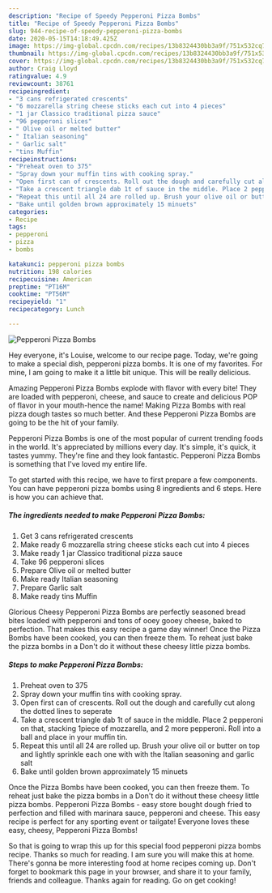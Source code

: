 ```yaml
---
description: "Recipe of Speedy Pepperoni Pizza Bombs"
title: "Recipe of Speedy Pepperoni Pizza Bombs"
slug: 944-recipe-of-speedy-pepperoni-pizza-bombs
date: 2020-05-15T14:18:49.425Z
image: https://img-global.cpcdn.com/recipes/13b8324430bb3a9f/751x532cq70/pepperoni-pizza-bombs-recipe-main-photo.jpg
thumbnail: https://img-global.cpcdn.com/recipes/13b8324430bb3a9f/751x532cq70/pepperoni-pizza-bombs-recipe-main-photo.jpg
cover: https://img-global.cpcdn.com/recipes/13b8324430bb3a9f/751x532cq70/pepperoni-pizza-bombs-recipe-main-photo.jpg
author: Craig Lloyd
ratingvalue: 4.9
reviewcount: 38761
recipeingredient:
- "3 cans refrigerated crescents"
- "6 mozzarella string cheese sticks each cut into 4 pieces"
- "1 jar Classico traditional pizza sauce"
- "96 pepperoni slices"
- " Olive oil or melted butter"
- " Italian seasoning"
- " Garlic salt"
- "tins Muffin"
recipeinstructions:
- "Preheat oven to 375"
- "Spray down your muffin tins with cooking spray."
- "Open first can of crescents. Roll out the dough and carefully cut along the dotted lines to seperate"
- "Take a crescent triangle dab 1t of sauce in the middle. Place 2 pepperoni on that, stacking 1piece of mozzarella, and 2 more pepperoni. Roll into a ball and place in your muffin tin."
- "Repeat this until all 24 are rolled up. Brush your olive oil or butter on top and lightly sprinkle each one with with the Italian seasoning and garlic salt"
- "Bake until golden brown approximately 15 minuets"
categories:
- Recipe
tags:
- pepperoni
- pizza
- bombs

katakunci: pepperoni pizza bombs 
nutrition: 198 calories
recipecuisine: American
preptime: "PT16M"
cooktime: "PT56M"
recipeyield: "1"
recipecategory: Lunch

---
```



![Pepperoni Pizza Bombs](https://img-global.cpcdn.com/recipes/13b8324430bb3a9f/751x532cq70/pepperoni-pizza-bombs-recipe-main-photo.jpg)

Hey everyone, it's Louise, welcome to our recipe page. Today, we're going to make a special dish, pepperoni pizza bombs. It is one of my favorites. For mine, I am going to make it a little bit unique. This will be really delicious.

Amazing Pepperoni Pizza Bombs explode with flavor with every bite! They are loaded with pepperoni, cheese, and sauce to create and delicious POP of flavor in your mouth-hence the name! Making Pizza Bombs with real pizza dough tastes so much better. And these Pepperoni Pizza Bombs are going to be the hit of your family.

Pepperoni Pizza Bombs is one of the most popular of current trending foods in the world. It's appreciated by millions every day. It's simple, it's quick, it tastes yummy. They're fine and they look fantastic. Pepperoni Pizza Bombs is something that I've loved my entire life.


To get started with this recipe, we have to first prepare a few components. You can have pepperoni pizza bombs using 8 ingredients and 6 steps. Here is how you can achieve that.

<!--inarticleads1-->

##### The ingredients needed to make Pepperoni Pizza Bombs:

1. Get 3 cans refrigerated crescents
1. Make ready 6 mozzarella string cheese sticks each cut into 4 pieces
1. Make ready 1 jar Classico traditional pizza sauce
1. Take 96 pepperoni slices
1. Prepare  Olive oil or melted butter
1. Make ready  Italian seasoning
1. Prepare  Garlic salt
1. Make ready tins Muffin


Glorious Cheesy Pepperoni Pizza Bombs are perfectly seasoned bread bites loaded with pepperoni and tons of ooey gooey cheese, baked to perfection. That makes this easy recipe a game day winner! Once the Pizza Bombs have been cooked, you can then freeze them. To reheat just bake the pizza bombs in a Don&#39;t do it without these cheesy little pizza bombs. 

<!--inarticleads2-->

##### Steps to make Pepperoni Pizza Bombs:

1. Preheat oven to 375
1. Spray down your muffin tins with cooking spray.
1. Open first can of crescents. Roll out the dough and carefully cut along the dotted lines to seperate
1. Take a crescent triangle dab 1t of sauce in the middle. Place 2 pepperoni on that, stacking 1piece of mozzarella, and 2 more pepperoni. Roll into a ball and place in your muffin tin.
1. Repeat this until all 24 are rolled up. Brush your olive oil or butter on top and lightly sprinkle each one with with the Italian seasoning and garlic salt
1. Bake until golden brown approximately 15 minuets


Once the Pizza Bombs have been cooked, you can then freeze them. To reheat just bake the pizza bombs in a Don&#39;t do it without these cheesy little pizza bombs. Pepperoni Pizza Bombs - easy store bought dough fried to perfection and filled with marinara sauce, pepperoni and cheese. This easy recipe is perfect for any sporting event or tailgate! Everyone loves these easy, cheesy, Pepperoni Pizza Bombs! 

So that is going to wrap this up for this special food pepperoni pizza bombs recipe. Thanks so much for reading. I am sure you will make this at home. There's gonna be more interesting food at home recipes coming up. Don't forget to bookmark this page in your browser, and share it to your family, friends and colleague. Thanks again for reading. Go on get cooking!
